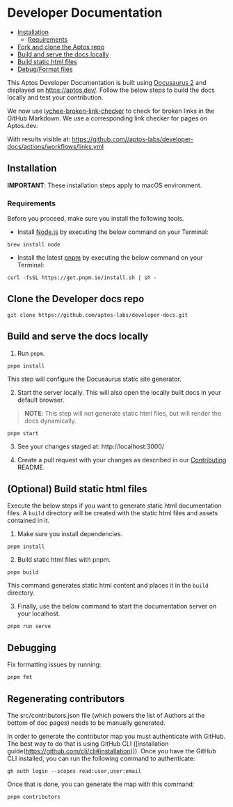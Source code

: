 # Developer Documentation

- [Installation](#installation)
  - [Requirements](#requirements)
- [Fork and clone the Aptos repo](#fork-and-clone-the-aptos-repo)
- [Build and serve the docs locally](#build-and-serve-the-docs-locally)
- [Build static html files](#build-static-html-files)
- [Debug/Format files](#debugging)

This Aptos Developer Documentation is built using [Docusaurus 2](https://docusaurus.io/) and displayed on https://aptos.dev/. Follow the below steps to build the docs locally and test your contribution.

We now use [lychee-broken-link-checker](https://github.com/marketplace/actions/lychee-broken-link-checker) to check for broken links in the GitHub Markdown. We use a corresponding link checker for pages on Aptos.dev.

With results visible at:
https://github.com//aptos-labs/developer-docs/actions/workflows/links.yml

## Installation

**IMPORTANT**: These installation steps apply to macOS environment.

### Requirements

Before you proceed, make sure you install the following tools.

- Install [Node.js](https://nodejs.org/en/download/) by executing the below command on your Terminal:

```
brew install node
```

- Install the latest [pnpm](https://pnpm.io/installation) by executing the below command on your Terminal:

```
curl -fsSL https://get.pnpm.io/install.sh | sh -
```

## Clone the Developer docs repo

```
git clone https://github.com/aptos-labs/developer-docs.git

```

## Build and serve the docs locally

1. Run `pnpm`.

```
pnpm install
```

This step will configure the Docusaurus static site generator.

2. Start the server locally. This will also open the locally built docs in your default browser.

> **NOTE**: This step will not generate static html files, but will render the docs dynamically.

```
pnpm start
```

3. See your changes staged at: http://localhost:3000/

4. Create a pull request with your changes as described in our [Contributing](https://github.com/aptos-labs/aptos-core/blob/main/CONTRIBUTING.md) README.

## (Optional) Build static html files

Execute the below steps if you want to generate static html documentation files. A `build` directory will be created with the static html files and assets contained in it.

1. Make sure you install dependencies.

```
pnpm install
```

2. Build static html files with pnpm.

```
pnpm build
```

This command generates static html content and places it in the `build` directory.

3. Finally, use the below command to start the documentation server on your localhost.

```
pnpm run serve
```

## Debugging

Fix formatting issues by running:

```
pnpm fmt
```

## Regenerating contributors

The src/contributors.json file (which powers the list of Authors at the bottom of doc pages) needs to be manually generated.

In order to generate the contributor map you must authenticate with GitHub. The best way to do that is using GitHub CLI ([installation guide(https://github.com/cli/cli#installation)]). Once you have the GitHub CLI installed, you can run the following command to authenticate:

```
gh auth login --scopes read:user,user:email
```

Once that is done, you can generate the map with this command:

```
pnpm contributors
```
